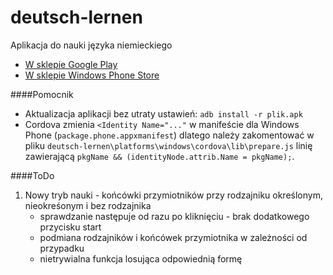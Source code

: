 deutsch-lernen
==============

Aplikacja do nauki języka niemieckiego

* [W sklepie Google Play](https://play.google.com/store/apps/details?id=com.pieszynski.hybrid.deutchlernen&hl=pl)
* [W sklepie Windows Phone Store](http://www.windowsphone.com/pl-pl/store/app/deutsch-mit-spa%C3%9F-lernen/545acf18-34c1-49ca-981c-508a204695b5)


####Pomocnik
* Aktualizacja aplikacji bez utraty ustawień: ```adb install -r plik.apk```
* Cordova zmienia ```<Identity Name="..."``` w manifeście dla Windows Phone (```package.phone.appxmanifest```) dlatego należy zakomentować w pliku ```deutsch-lernen\platforms\windows\cordova\lib\prepare.js``` linię zawierającą ```pkgName && (identityNode.attrib.Name = pkgName);```.

####ToDo
1) Nowy tryb nauki - końcówki przymiotników przy rodzajniku określonym, nieokreśonym i bez rodzajnika
   * sprawdzanie następuje od razu po kliknięciu - brak dodatkowego przycisku start
   * podmiana rodzajników i końcówek przymiotnika w zależności od przypadku
   * nietrywialna funkcja losująca odpowiednią formę
